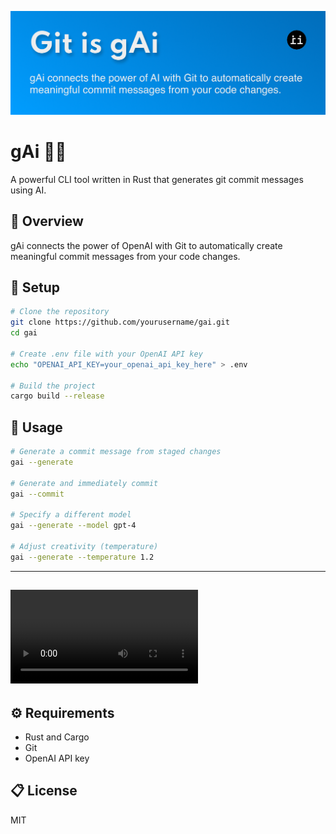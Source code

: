 ![gAi](./gai.png)

# gAi 🤖📝

A powerful CLI tool written in Rust that generates git commit messages using AI.

## 🦀 Overview

gAi connects the power of OpenAI with Git to automatically create meaningful commit messages from your code changes.

## 🔧 Setup

```bash
# Clone the repository
git clone https://github.com/yourusername/gai.git
cd gai

# Create .env file with your OpenAI API key
echo "OPENAI_API_KEY=your_openai_api_key_here" > .env

# Build the project
cargo build --release
```

## 🚀 Usage

```bash
# Generate a commit message from staged changes
gai --generate

# Generate and immediately commit
gai --commit

# Specify a different model
gai --generate --model gpt-4

# Adjust creativity (temperature)
gai --generate --temperature 1.2
```

---
![gai_vid](./ovid.webm)
---

## ⚙️ Requirements

- Rust and Cargo
- Git
- OpenAI API key

## 📋 License

MIT
